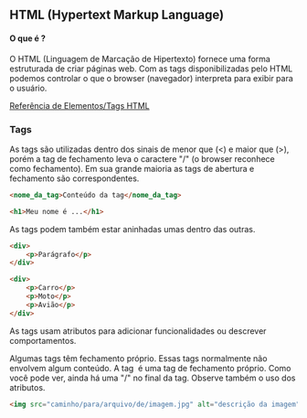 ## HTML (Hypertext Markup Language) 

#### O que é ?

O HTML (Linguagem de Marcação de Hipertexto) fornece uma forma estruturada de criar páginas web. Com as tags disponibilizadas pelo HTML podemos controlar o que o browser (navegador) interpreta para exibir para o usuário.

<a href="https://developer.mozilla.org/pt-BR/docs/Web/HTML/Element" >Referência de Elementos/Tags HTML</a>

### Tags

As tags são utilizadas dentro dos sinais de menor que (<) e maior que (>), porém a tag de fechamento leva o caractere "/" (o browser reconhece como fechamento). Em sua grande maioria as tags de abertura e fechamento são correspondentes. 

```html
<nome_da_tag>Conteúdo da tag</nome_da_tag>

<h1>Meu nome é ...</h1>
```

As tags podem também estar aninhadas umas dentro das outras.

```html
<div>
	<p>Parágrafo</p>
</div>

<div>
    <p>Carro</p>
    <p>Moto</p>
    <p>Avião</p>
</div>
```

As tags usam atributos para adicionar funcionalidades ou descrever comportamentos.

Algumas tags têm fechamento próprio. Essas tags normalmente não envolvem algum conteúdo. A tag <img> é uma tag de fechamento próprio. Como você pode ver, ainda há uma "/" no final da tag. Observe também o uso dos atributos.

```html
<img src="caminho/para/arquivo/de/imagem.jpg" alt="descrição da imagem" />
```

 
